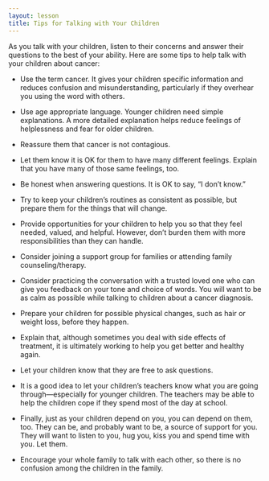 ```yaml
---
layout: lesson
title: Tips for Talking with Your Children
---
```


As you talk with your children, listen to their concerns and answer their questions to the best of your ability. Here are some tips to help talk with your children about cancer:

* Use the term cancer. It gives your children specific information and reduces confusion and misunderstanding, particularly if they overhear you using the word with others.

* Use age appropriate language. Younger children need simple explanations. A more detailed explanation helps reduce feelings of helplessness and fear for older children.

* Reassure them that cancer is not contagious.

* Let them know it is OK for them to have many different feelings. Explain that you have many of those same feelings, too.

- Be honest when answering questions. It is OK to say, “I don’t know.”

- Try to keep your children’s routines as consistent as possible, but prepare them for the things that will change.

- Provide opportunities for your children to help you so that they feel needed, valued, and helpful. However, don’t burden them with more responsibilities than they can handle.

- Consider joining a support group for families or attending family counseling/therapy.

- Consider practicing the conversation with a trusted loved one who can give you feedback on your tone and choice of words. You will want to be as calm as possible while talking to children about a cancer diagnosis.

- Prepare your children for possible physical changes, such as hair or weight loss, before they happen.

- Explain that, although sometimes you deal with side effects of treatment, it is ultimately working to help you get better and healthy again.

- Let your children know that they are free to ask questions. 

- It is a good idea to let your children’s teachers know what you are going through—especially for younger children. The teachers may be able to help the children cope if they spend most of the day at school.

- Finally, just as your children depend on you, you can depend on them, too. They can be, and probably want to be, a source of support for you. They will want to listen to you, hug you, kiss you and spend time with you. Let them.

- Encourage your whole family to talk with each other, so there is no confusion among the children in the family.

